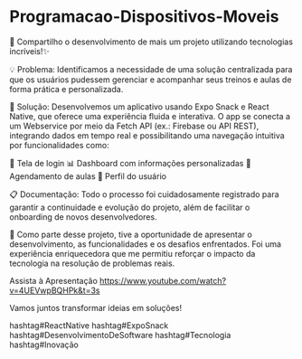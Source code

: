 # Programacao-Dispositivos-Moveis

👊 Compartilho o desenvolvimento de mais um projeto utilizando tecnologias incríveis!✨ 

💡 Problema: Identificamos a necessidade de uma solução centralizada para que os usuários pudessem gerenciar e acompanhar seus treinos e aulas de forma prática e personalizada.

🚀 Solução: Desenvolvemos um aplicativo usando Expo Snack e React Native, que oferece uma experiência fluida e interativa. O app se conecta a um Webservice por meio da Fetch API (ex.: Firebase ou API REST), integrando dados em tempo real e possibilitando uma navegação intuitiva por funcionalidades como:

🔑 Tela de login
📊 Dashboard com informações personalizadas
📅 Agendamento de aulas
👤 Perfil do usuário

📋 Documentação: Todo o processo foi cuidadosamente registrado para garantir a continuidade e evolução do projeto, além de facilitar o onboarding de novos desenvolvedores.

💬 Como parte desse projeto, tive a oportunidade de apresentar o desenvolvimento, as funcionalidades e os desafios enfrentados. Foi uma experiência enriquecedora que me permitiu reforçar o impacto da tecnologia na resolução de problemas reais.

Assista à Apresentação https://www.youtube.com/watch?v=4UEVwpBQHPk&t=3s

Vamos juntos transformar ideias em soluções!

hashtag#ReactNative hashtag#ExpoSnack hashtag#DesenvolvimentoDeSoftware hashtag#Tecnologia hashtag#Inovação
